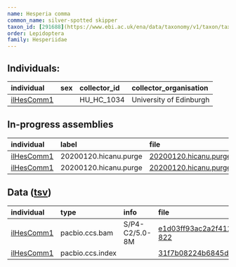 ```yaml
---
name: Hesperia comma
common_name: silver-spotted skipper
taxon_id: [291688](https://www.ebi.ac.uk/ena/data/taxonomy/v1/taxon/tax-id/291688)
order: Lepidoptera
family: Hesperiidae
---
```


## Individuals:

| individual | sex | collector_id | collector_organisation |
| :--------- | :-: | :----------- | :--------------------- |
| [ilHesComm1](ilHesComm1.md) |  | HU_HC_1034 | University of Edinburgh |

## In-progress assemblies

| individual | label | file |
| :--------- | :---- | :--- |
| [ilHesComm1](ilHesComm1.md) | 20200120.hicanu.purge | [20200120.hicanu.purge.prim.fasta.gz](https://darwin.cog.sanger.ac.uk/insects/Hesperia_comma/ilHesComm1/assemblies/working/20200120.hicanu.purge/20200120.hicanu.purge.prim.fasta.gz) |
| [ilHesComm1](ilHesComm1.md) | 20200120.hicanu.purge | [20200120.hicanu.purge.htig.fasta.gz](https://darwin.cog.sanger.ac.uk/insects/Hesperia_comma/ilHesComm1/assemblies/working/20200120.hicanu.purge/20200120.hicanu.purge.htig.fasta.gz) |

## Data ([tsv](Hesperia_comma_data.tsv))

| individual | type | info | file |
| :--------- | :--- | :--- | :--- |
| [ilHesComm1](ilHesComm1.md) | pacbio.ccs.bam | S/P4-C2/5.0-8M | [e1d03ff93ac2a2f411d14afe30a4cd19-822](https://darwin.cog.sanger.ac.uk/insects/Hesperia_comma/ilHesComm1/genomic_data/pacbio/m64094_191208_181647.ccs.bam) |
| [ilHesComm1](ilHesComm1.md) | pacbio.ccs.index |  | [31f7b08224b6845d01cc5cddc9e61c55](https://darwin.cog.sanger.ac.uk/insects/Hesperia_comma/ilHesComm1/genomic_data/pacbio/m64094_191208_181647.ccs.bam.pbi) |
